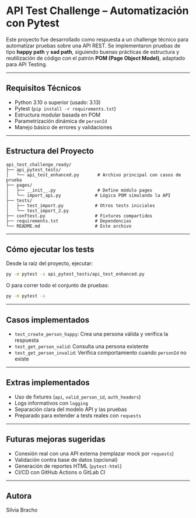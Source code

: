# API Test Challenge – Automatización con Pytest

Este proyecto fue desarrollado como respuesta a un challenge técnico para automatizar pruebas sobre una API REST. Se implementaron pruebas de tipo **happy path** y **sad path**, siguiendo buenas prácticas de estructura y reutilización de código con el patrón **POM (Page Object Model)**, adaptado para API Testing.

---

## Requisitos Técnicos

- Python 3.10 o superior (usado: 3.13)
- Pytest (`pip install -r requirements.txt`)
- Estructura modular basada en POM
- Parametrización dinámica de `personId`
- Manejo básico de errores y validaciones

---

## Estructura del Proyecto

```
api_test_challenge_ready/
├── api_pytest_tests/
│   └── api_test_enhanced.py       # Archivo principal con casos de prueba
├── pages/
│   ├── __init__.py                # Define módulo pages
│   └── import_api.py             # Lógica POM simulando la API
├── tests/
│   ├── test_import.py            # Otros tests iniciales
│   └── test_import_2.py
├── conftest.py                   # Fixtures compartidos
├── requirements.txt              # Dependencias
└── README.md                     # Este archivo
```

---

## Cómo ejecutar los tests

Desde la raíz del proyecto, ejecutar:

```bash
py -m pytest -s api_pytest_tests/api_test_enhanced.py
```

O para correr todo el conjunto de pruebas:

```bash
py -m pytest -s
```

---

## Casos implementados

- `test_create_person_happy`: Crea una persona válida y verifica la respuesta
- `test_get_person_valid`: Consulta una persona existente
- `test_get_person_invalid`: Verifica comportamiento cuando `personId` no existe

---

## Extras implementados

- Uso de fixtures (`api`, `valid_person_id`, `auth_headers`)
- Logs informativos con `logging`
- Separación clara del modelo API y las pruebas
- Preparado para extender a tests reales con `requests`

---

## Futuras mejoras sugeridas

- Conexión real con una API externa (remplazar mock por `requests`)
- Validación contra base de datos (opcional)
- Generación de reportes HTML (`pytest-html`)
- CI/CD con GitHub Actions o GitLab CI

---

## Autora

Silvia Bracho  
